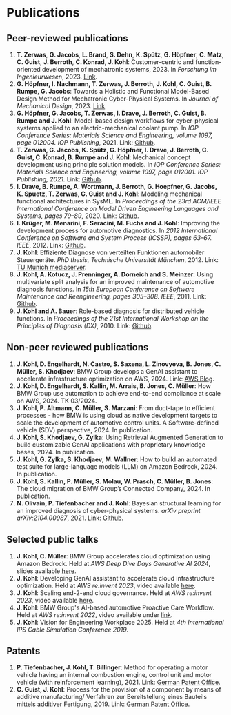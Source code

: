 # Publications

## Peer-reviewed publications
1. **T. Zerwas**, **G. Jacobs**, **L. Brand**, **S. Dehn**, **K. Spütz**, **G. Höpfner**, **C. Matz**, **C. Guist**, **J. Berroth**, **C. Konrad**, **J. Kohl**: Customer-centric and function-oriented development of mechatronic systems, 2023. In *Forschung im Ingenieurwesen*, 2023. [Link](https://link.springer.com/article/10.1007/s10010-023-00658-7).
2. **G. Höpfner, I. Nachmann, T. Zerwas, J. Berroth, J. Kohl, C. Guist, B. Rumpe, G. Jacobs**: Towards a Holistic and Functional Model-Based Design Method for Mechatronic Cyber-Physical Systems. In *Journal of Mechanical Design*, 2023. [Link](https://asmedigitalcollection.asme.org/computingengineering/article-abstract/doi/10.1115/1.4056807/1156489/Towards-a-Holistic-and-Functional-Model-Based)
3.  **G. Höpfner, G. Jacobs, T. Zerwas, I. Drave, J. Berroth, C. Guist, B. Rumpe and J. Kohl**: Model-based design workflows for cyber-physical systems applied to an electric-mechanical coolant pump. In *IOP Conference Series: Materials Science and Engineering, volume 1097, page 012004. IOP Publishing*, 2021. Link: [Github](https://github.com/JensKohl/Publications/blob/main/2021%20Model-Based%20Design%20Workflows%20for%20Cyber-Physical%20Systems%20Applied%20to%20an%20Electric-Mechanical%20Coolant%20Pump.pdf).
4.  **T. Zerwas, G. Jacobs, K. Spütz, G. Höpfner, I. Drave, J. Berroth, C. Guist, C. Konrad, B. Rumpe and J. Kohl**: Mechanical concept development using principle solution models. In *IOP Conference Series: Materials Science and Engineering, volume 1097, page 012001. IOP Publishing, 2021.* Link: [Github](https://github.com/JensKohl/Publications/blob/main/2021%20Mechanical%20concept%20development%20using%20principle%20solution%20models.pdf).
5.  **I. Drave, B. Rumpe, A. Wortmann, J. Berroth, G. Hoepfner, G. Jacobs, K. Spuetz, T. Zerwas, C. Guist and J. Kohl**: Modeling mechanical functional architectures in SysML. In *Proceedings of the 23rd ACM/IEEE International Conference on Model Driven Engineering Languages and Systems, pages 79–89*, 2020. Link: [Github](https://github.com/JensKohl/Publications/blob/main/2020%20Modeling-Mechanical-Functional-Architectures-in-SysML.pdf).
6.  **I. Krüger, M. Menarini, F. Seracini, M. Fuchs and J. Kohl**: Improving the development process for automotive diagnostics. In *2012 International Conference on Software and System Process (ICSSP), pages 63–67. IEEE*, 2012. Link: [Github](https://github.com/JensKohl/Publications/blob/main/2012%20Improving%20Development%20Process%20for%20Automotive%20Diagnostics.pdf).
7.  **J. Kohl**: Effiziente Diagnose von verteilten Funktionen automobiler Steuergeräte. *PhD thesis, Technische Universität München*, 2012. 
Link: [TU Munich mediaserver](https://mediatum.ub.tum.de/doc/1080315/1080315.pdf).
8.  **J. Kohl, A. Kotucz, J. Prenninger, A. Dorneich and S. Meinzer**: Using multivariate split analysis for an improved maintenance of automotive diagnosis functions. In *15th European Conference on Software Maintenance and Reengineering, pages 305–308. IEEE*, 2011. Link: [Github](https://github.com/JensKohl/Publications/blob/main/2011%20Using%20multivariate%20split%20analysis%20for%20an%20improved%20maintenance%20of%20automotive%20diagnosis%20functions.pdf).
9.  **J. Kohl and A. Bauer**: Role-based diagnosis for distributed vehicle functions. In *Proceedings of the 21st International Workshop on the Principles of Diagnosis (DX)*, 2010. Link: [Github](https://github.com/JensKohl/Publications/blob/main/2010%20Role-Based%20Diagnosis%20for%20Distributed%20Vehicle%20Functions.pdf).

## Non-peer reviewed publications
1. **J. Kohl, D. Engelhardt, N. Castro, S. Saxena, L. Zinovyeva, B. Jones, C. Müller, S. Khodjaev**: BMW Group develops a GenAI assistant to accelerate infrastructure optimization on AWS, 2024. Link: [AWS Blog](https://aws.amazon.com/de/blogs/industries/bmw-group-develops-a-genai-assistant-to-accelerate-infrastructure-optimization-on-aws/).
3. **J. Kohl, D. Engelhardt, S. Kallin, M. Arrais, B. Jones, C. Müller**: How BMW Group use automation to achieve end-to-end compliance at scale on AWS, 2024. TK 03/2024.
4. **J. Kohl, P. Altmann, C. Müller, S. Marzani**: From duct-tape to efficient processes -  how BMW is using cloud as native development targets to scale the development of automotive control units. A Software-defined vehicle (SDV) perspective, 2024. In publication.
5. **J. Kohl, S. Khodjaev, G. Zylka**: Using Retrieval Augmented Generation to build customizable GenAI applications with proprietary knowledge bases, 2024. In publication.
6. **J. Kohl, G. Zylka, S. Khodjaev, M. Wallner**: How to build an automated test suite for large-language models (LLM) on Amazon Bedrock, 2024. In publication.
7. **J. Kohl, S. Kallin, P. Müller, S. Molau, W. Prasch, C. Müller, B. Jones**: The cloud migration of BMW Group’s Connected Company, 2024. In publication.
8.  **N. Olivain, P. Tiefenbacher and J. Kohl**: Bayesian structural learning for an improved diagnosis of cyber-physical systems. *arXiv preprint arXiv:2104.00987*, 2021. Link: [Github](https://github.com/JensKohl/Publications/blob/main/2021%20Bayesian%20Structural%20Learning%20for%20an%20Improved%20Diagnosis%20of%20Cyber-Physical%20Systems.pdf).
  
## Selected public talks
1. **J. Kohl, C. Müller**: BMW Group accelerates cloud optimization using Amazon Bedrock. Held at *AWS Deep Dive Days Generative AI 2024*, slides available [here](https://d1ybtq23qyanx7.cloudfront.net/_assets/local/slides/GenAIDeepDive2024_SES201_BMW_Group_accelerates_cloud_optimization_using_Amazon_Bedrock.pdf).
2. **J. Kohl**: Developing GenAI assistant to accelerate cloud infrastructure optimization. Held at *AWS re:invent 2023*, video available [here](https://youtu.be/1Lat8dP7Eq0?si=MHyavcQvHizv1Vy7&t=2453).
3. **J. Kohl**: Scaling end-2-end cloud governance. Held at *AWS re:invent 2023*, video available [here](https://www.youtube.com/watch?v=SI2kk-4Jskk&t=250s).
4. **J. Kohl**: BMW Group's AI-based automotive Proactive Care Workflow. Held at *AWS re:invent 2022*, video available under [link](https://www.youtube.com/watch?v=SI2kk-4Jskk&t=250s).
5. **J. Kohl**: Vision for Engineering Workplace 2025. Held at *4th International IPS Cable Simulation Conference 2019*.
 
## Patents
1. **P. Tiefenbacher, J. Kohl, T. Billinger**: Method for operating a motor vehicle having an internal combustion engine, control unit and motor vehicle (with reinforcement learning), 2021. Link: [German Patent Office](https://patentimages.storage.googleapis.com/b0/86/60/f974de6b65fe5a/DE102021113982A1.pdf).
2. **C. Guist, J. Kohl**: Process for the provision of a component by means of additive manufacturing/ Verfahren zur Bereitstellung eines Bauteils mittels additiver Fertigung, 2019. Link: [German Patent Office](https://patentimages.storage.googleapis.com/a7/c7/cb/16b1c2d0049c53/DE102019134446A1.pdf).
